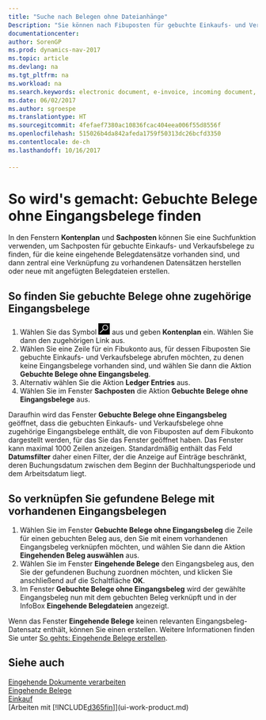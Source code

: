 ```yaml
---
title: "Suche nach Belegen ohne Dateianhänge"
Description: "Sie können nach Fibuposten für gebuchte Einkaufs- und Verkaufsbelege suchen, die keine eingehenden  elektronische Belege haben, wie importierte Rechnungen."
documentationcenter: 
author: SorenGP
ms.prod: dynamics-nav-2017
ms.topic: article
ms.devlang: na
ms.tgt_pltfrm: na
ms.workload: na
ms.search.keywords: electronic document, e-invoice, incoming document, OCR, ecommerce, document exchange, import invoice
ms.date: 06/02/2017
ms.author: sgroespe
ms.translationtype: HT
ms.sourcegitcommit: 4fefaef7380ac10836fcac404eea006f55d8556f
ms.openlocfilehash: 515026b4da842afeda1759f50313dc26bcfd3350
ms.contentlocale: de-ch
ms.lasthandoff: 10/16/2017

---
```

# <a name="how-to-find-posted-documents-without-incoming-document-records"></a>So wird's gemacht: Gebuchte Belege ohne Eingangsbelege finden
In den Fenstern **Kontenplan** und **Sachposten** können Sie eine Suchfunktion verwenden, um Sachposten für gebuchte Einkaufs- und Verkaufsbelege zu finden, für die keine eingehende Belegdatensätze vorhanden sind, und dann zentral eine Verknüpfung zu vorhandenen Datensätzen herstellen oder neue mit angefügten Belegdateien erstellen.

## <a name="to-find-posted-documents-without-incoming-document-records"></a>So finden Sie gebuchte Belege ohne zugehörige Eingangsbelege
1. Wählen Sie das Symbol ![Nach Seite oder Bericht suchen](media/ui-search/search_small.png "Nach Seite oder Bericht suchen") aus und geben **Kontenplan** ein. Wählen Sie dann den zugehörigen Link aus.
2. Wählen Sie eine Zeile für ein Fibukonto aus, für dessen Fibuposten Sie gebuchte Einkaufs- und Verkaufsbelege abrufen möchten, zu denen keine Eingangsbelege vorhanden sind, und wählen Sie dann die Aktion **Gebuchte Belege ohne Eingangsbeleg**.
3. Alternativ wählen Sie die Aktion **Ledger Entries** aus.
4. Wählen Sie im Fenster **Sachposten** die Aktion **Gebuchte Belege ohne Eingangsbelege** aus.

Daraufhin wird das Fenster **Gebuchte Belege ohne Eingangsbeleg** geöffnet, dass die gebuchten Einkaufs- und Verkaufsbelege ohne zugehörige Eingangsbelege enthält, die von Fibuposten auf dem Fibukonto dargestellt werden, für das Sie das Fenster geöffnet haben. Das Fenster kann maximal 1000 Zeilen anzeigen. Standardmäßig enthält das Feld **Datumsfilter** daher einen Filter, der die Anzeige auf Einträge beschränkt, deren Buchungsdatum zwischen dem Beginn der Buchhaltungsperiode und dem Arbeitsdatum liegt.

## <a name="to-connect-found-documents-to-existing-incoming-document-records"></a>So verknüpfen Sie gefundene Belege mit vorhandenen Eingangsbelegen
1. Wählen Sie im Fenster **Gebuchte Belege ohne Eingangsbeleg** die Zeile für einen gebuchten Beleg aus, den Sie mit einem vorhandenen Eingangsbeleg verknüpfen möchten, und wählen Sie dann die Aktion **Eingehenden Beleg auswählen** aus.
2. Wählen Sie im Fenster **Eingehende Belege** den Eingangsbeleg aus, den Sie der gefundenen Buchung zuordnen möchten, und klicken Sie anschließend auf die Schaltfläche **OK**.
3. Im Fenster **Gebuchte Belege ohne Eingangsbeleg** wird der gewählte Eingangsbeleg nun mit dem gebuchten Beleg verknüpft und in der InfoBox **Eingehende Belegdateien** angezeigt.

Wenn das Fenster **Eingehende Belege** keinen relevanten Eingangsbeleg-Datensatz enthält, können Sie einen erstellen. Weitere Informationen finden Sie unter [So gehts: Eingehende Belege erstellen](across-how-create-income-document-records.md).

## <a name="see-also"></a>Siehe auch
[Eingehende Dokumente verarbeiten](across-process-income-documents.md)  
[Eingehende Belege](across-income-documents.md)  
[Einkauf](purchasing-manage-purchasing.md)  
[Arbeiten mit [!INCLUDE[d365fin](includes/d365fin_md.md)]](ui-work-product.md)

